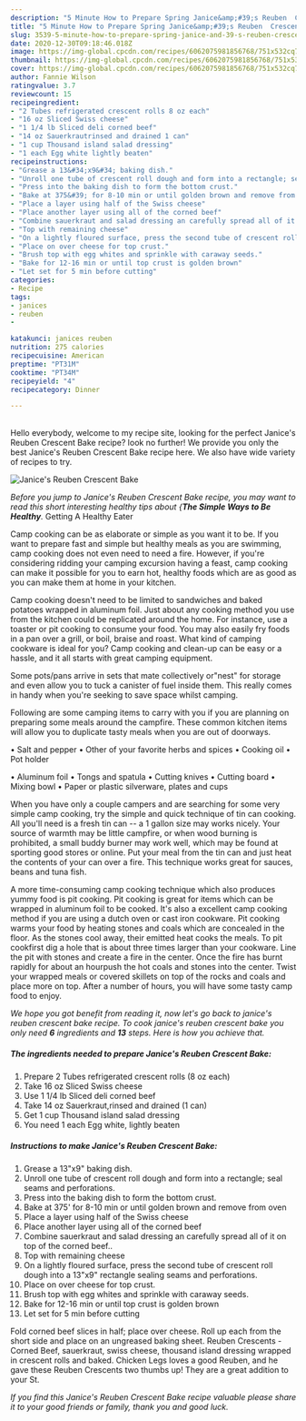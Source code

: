 ```yaml
---
description: "5 Minute How to Prepare Spring Janice&amp;#39;s Reuben  Crescent Bake"
title: "5 Minute How to Prepare Spring Janice&amp;#39;s Reuben  Crescent Bake"
slug: 3539-5-minute-how-to-prepare-spring-janice-and-39-s-reuben-crescent-bake
date: 2020-12-30T09:18:46.018Z
image: https://img-global.cpcdn.com/recipes/6062075981856768/751x532cq70/janices-reuben-crescent-bake-recipe-main-photo.jpg
thumbnail: https://img-global.cpcdn.com/recipes/6062075981856768/751x532cq70/janices-reuben-crescent-bake-recipe-main-photo.jpg
cover: https://img-global.cpcdn.com/recipes/6062075981856768/751x532cq70/janices-reuben-crescent-bake-recipe-main-photo.jpg
author: Fannie Wilson
ratingvalue: 3.7
reviewcount: 15
recipeingredient:
- "2 Tubes refrigerated crescent rolls 8 oz each"
- "16 oz Sliced Swiss cheese"
- "1 1/4 lb Sliced deli corned beef"
- "14 oz Sauerkrautrinsed and drained 1 can"
- "1 cup Thousand island salad dressing"
- "1 each Egg white lightly beaten"
recipeinstructions:
- "Grease a 13&#34;x9&#34; baking dish."
- "Unroll one tube of crescent roll dough and form into a rectangle; seal seams and perforations."
- "Press into the baking dish to form the bottom crust."
- "Bake at 375&#39; for 8-10 min or until golden brown and remove from oven"
- "Place a layer using half of the Swiss cheese"
- "Place another layer using all of the corned beef"
- "Combine sauerkraut and salad dressing an carefully spread all of it on top of the corned beef.."
- "Top with remaining cheese"
- "On a lightly floured surface, press the second tube of crescent roll dough into a 13&#34;x9&#34; rectangle sealing seams and perforations."
- "Place on over cheese for top crust."
- "Brush top with egg whites and sprinkle with caraway seeds."
- "Bake for 12-16 min or until top crust is golden brown"
- "Let set for 5 min before cutting"
categories:
- Recipe
tags:
- janices
- reuben
- 

katakunci: janices reuben  
nutrition: 275 calories
recipecuisine: American
preptime: "PT31M"
cooktime: "PT34M"
recipeyield: "4"
recipecategory: Dinner

---
```

<br>
Hello everybody, welcome to my recipe site, looking for the perfect Janice&#39;s Reuben  Crescent Bake recipe? look no further! We provide you only the best Janice&#39;s Reuben  Crescent Bake recipe here. We also have wide variety of recipes to try.
<br>


![Janice&#39;s Reuben  Crescent Bake](https://img-global.cpcdn.com/recipes/6062075981856768/751x532cq70/janices-reuben-crescent-bake-recipe-main-photo.jpg)

<i>Before you jump to Janice&#39;s Reuben  Crescent Bake recipe, you may want to read this short interesting healthy tips about {<strong>The Simple Ways to Be Healthy</strong>.</i>
Getting A Healthy Eater

    
Camp cooking can be as elaborate or simple as you want it to be. If you want to prepare fast and simple but healthy meals as you are swimming, camp cooking does not even need to need a fire. However, if you're considering ridding your camping excursion having a feast, camp cooking can make it possible for you to earn hot, healthy foods which are as good as you can make them at home in your kitchen.

Camp cooking doesn't need to be limited to sandwiches and baked potatoes wrapped in aluminum foil.  Just about any cooking method you use from the kitchen could be replicated around the home. For instance, use a toaster or pit cooking to consume your food. You may also easily fry foods in a pan over a grill, or boil, braise and roast. What kind of camping cookware is ideal for you? Camp cooking and clean-up can be easy or a hassle, and it all starts with great camping equipment.

Some pots/pans arrive in sets that mate collectively or"nest" for storage and even allow you to tuck a canister of fuel inside them. This really comes in handy when you're seeking to save space whilst camping.

Following are some camping items to carry with you if you are planning on preparing some meals around the campfire. These common kitchen items will allow you to duplicate tasty meals when you are out of doorways.

• Salt and pepper
• Other of your favorite herbs and spices
• Cooking oil
• Pot holder

• Aluminum foil
• Tongs and spatula
• Cutting knives
• Cutting board
• Mixing bowl
• Paper or plastic silverware, plates and cups

When you have only a couple campers and are searching for some very simple camp cooking, try the simple and quick technique of tin can cooking. All you'll need is a fresh tin can -- a 1 gallon size may works nicely. Your source of warmth may be little campfire, or when wood burning is prohibited, a small buddy burner may work well, which may be found at sporting good stores or online. Put your meal from the tin can and just heat the contents of your can over a fire.  This technique works great for sauces, beans and tuna fish.

A more time-consuming camp cooking technique which also produces yummy food is pit cooking. Pit cooking is great for items which can be wrapped in aluminum foil to be cooked.  It's also a excellent camp cooking method if you are using a dutch oven or cast iron cookware. Pit cooking warms your food by heating stones and coals which are concealed in the floor. As the stones cool away, their emitted heat cooks the meals. To pit cookfirst dig a hole that is about three times larger than your cookware. Line the pit with stones and create a fire in the center. Once the fire has burnt rapidly for about an hourpush the hot coals and stones into the center. Twist your wrapped meals or covered skillets on top of the rocks and coals and place more on top. After a number of hours, you will have some tasty camp food to enjoy.


<i>We hope you got benefit from reading it, now let's go back to janice&#39;s reuben  crescent bake recipe. To cook janice&#39;s reuben  crescent bake you only need <strong>6</strong> ingredients and <strong>13</strong> steps. Here is how you achieve that.
</i>

##### The ingredients needed to prepare Janice&#39;s Reuben  Crescent Bake:

1. Prepare 2 Tubes refrigerated crescent rolls (8 oz each)
1. Take 16 oz Sliced Swiss cheese
1. Use 1 1/4 lb Sliced deli corned beef
1. Take 14 oz Sauerkraut,rinsed and drained (1 can)
1. Get 1 cup Thousand island salad dressing
1. You need 1 each Egg white, lightly beaten


##### Instructions to make Janice&#39;s Reuben  Crescent Bake:

1. Grease a 13&#34;x9&#34; baking dish.
1. Unroll one tube of crescent roll dough and form into a rectangle; seal seams and perforations.
1. Press into the baking dish to form the bottom crust.
1. Bake at 375&#39; for 8-10 min or until golden brown and remove from oven
1. Place a layer using half of the Swiss cheese
1. Place another layer using all of the corned beef
1. Combine sauerkraut and salad dressing an carefully spread all of it on top of the corned beef..
1. Top with remaining cheese
1. On a lightly floured surface, press the second tube of crescent roll dough into a 13&#34;x9&#34; rectangle sealing seams and perforations.
1. Place on over cheese for top crust.
1. Brush top with egg whites and sprinkle with caraway seeds.
1. Bake for 12-16 min or until top crust is golden brown
1. Let set for 5 min before cutting


Fold corned beef slices in half; place over cheese. Roll up each from the short side and place on an ungreased baking sheet. Reuben Crescents - Corned Beef, sauerkraut, swiss cheese, thousand island dressing wrapped in crescent rolls and baked. Chicken Legs loves a good Reuben, and he gave these Reuben Crescents two thumbs up! They are a great addition to your St. 

<i>If you find this Janice&#39;s Reuben  Crescent Bake recipe valuable please share it to your good friends or family, thank you and good luck.</i>
